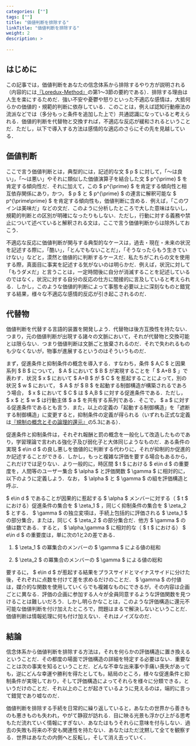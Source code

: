 ```yaml
---
categories: [""]
tags: [""]
title: "価値判断を排除する"
linkTitle: "価値判断を排除する"
weight: 2
description: >
  
---
```



## はじめに

この記事では，価値判断をあなたの信念体系から排除するやり方が説明される（内容的には[『Loredux-Method』](https://issasaek.github.io/method/method.pdf)の第1〜3節の要約である）．排除する理由は人生を楽にするためだ．強い不安や憂鬱や怒りといった不適応な感情は，大抵何らかの価値的・規範的判断に依存している．このことは，例えば認知行動療法の流派などでは（多分もっと条件を追加した上で）共通認識になっていると考えられる．価値的判断を代替物と交換すれば，不適応な反応が緩和されるということだ．ただし，以下で導入する方法は感情的な適応のさらにその先を見越している．

## 価値判断

ここで言う価値判断とは，典型的には，記述的な文 $ p $ に対して，「〜は良い」，「〜は悪い」やそれに類似した価値演算子を結合した文 $ p^{\prime} $ を肯定する傾向性だ．それに加えて，この $ p^{\prime} $ を肯定する傾向性と相互依存関係にあり，かつ， $ p $ と $ p^{\prime} $ の連言に解釈可能な $ p^{\prime\prime} $ を肯定する傾向性も，価値判断に含める．例えば，「このワインは美味だ」などの文だ．このように分析したところで大した意味はないし，規範的判断との区別が明確になったりもしない．ただし，行動に対する義務や禁止について述べていると解釈される文は，ここで言う価値判断からは除外しておこう．

不適応な反応に価値判断が関与する典型的なケースは，過去・現在・未来の状況を記述する際に，「酷い」，「とんでもないことだ」，「そうなったらもう生きていけない」などと，漠然と価値的に判断するケースだ．私たちがこれらの文を使用する際，真面目に事実を記述する気がないのは明らかだ．例えば，状況に対して「もうダメだ」と言うことは，一定時間後に自分が消滅することを記述しているのではなく，状況に対する自分の反応の仕方に間接的に言及していると考えられる．しかし，このような価値的判断によって事態を必要以上に深刻なものと錯覚する結果，様々な不適応な感情的反応が引き起こされるのだ．

## 代替物

価値判断を代替する言語的装置を開発しよう．代替物は後方互換性を持たない．つまり，元の価値判断が出現する諸々の文脈において，それが代替物と交換可能とは限らない．つまり価値判断は文脈ごと放棄されるのだ．それで失われるものも少なくないが，物事が進展するというのはそういうものだ．

まず，促進条件と抑制条件の概念を導入する．すなわち，条件 $ A,C $ と因果系列 $ B $ について， $ A $ において $ B $ が実現することを「 $ A+B $ 」で表わす．状況 $ x $ において $ A+B $ が $ C $ を惹起することによって，別の状況 $ w $ において， $ A $ が $ B $ を起動する制御構造が構築されるであろう場合， $ x $ において $ C $ は $ A,B $ に対する促進条件である．ただし， $ x $ と $ w $ は行動主体 $ a $ を共有する系列である．そこで， $ a $ に対する促進条件であるとも言う．また，以上の定義の「起動する制御構造」を「遮断する制御構造」に変更すると，抑制条件の定義が得られる（いずれも正式な定義は[『規制の概念とその論理的還元』](https://issasaek.github.io/foundation/foundation.pdf)の5.3にある）．

促進条件と抑制条件は，それぞれ報酬と罰の概念を一般化して改造したものであり，学習理論で言われる強化子及び弱化子と大体同じようなものだ．ある条件の実現 $ e\in d $ の良し悪しを価値的に判断する代わりに，それが抑制的か促進的か記述することができる．しかし，もっと複雑な評価を要する場合もあるから，これだけでは足りない．より一般的に，時区間 $ t $ における $ e\in d $ の重要度を，人間等のユーザー集合 $ \alpha $ と評価関数 $ \gamma $ に相対的に，以下のように定義しよう．なお， $ \alpha $ と $ \gamma $ の組を評価構造と呼ぶ．

 $ e\in d $ であることが因果的に惹起する $ \alpha $ メンバーに対する（ $ t $ における）促進条件の集合を $ \zeta_1 $ ，同じく抑制条件の集合を $ \zeta_2 $ とする． $ \gamma $ の独立変項は，手続上包括的に評価される $ \zeta_1 $ の部分集合，または，同じく $ \zeta_2 $ の部分集合だ．他方 $ \gamma $ の値は数である．すると， $ \alpha,\gamma $ に相対的な（ $ t $ における） $ e\in d $ の重要度は，単に次の1と2の差である．

1. $ \zeta_1 $ の冪集合のメンバーの $ \gamma $ による値の総和

2. $ \zeta_2 $ の冪集合のメンバーの $ \gamma $ による値の総和

要するに， $ e\in d $ が惹起する結果をプラスサイドとマイナスサイドに分けた後，それぞれに点数を付けて差を求めるだけのことだ． $ \gamma $ の付値は，媒介的な関数を使用していくらでも複雑なものにできるが，その内容は企画ごとに異なる．評価の企画に参加する人々が全員同意するような評価関数を見つけることは難しいだろう．しかし明らかなことは，このような評価構造に還元不可能な価値判断を付け加えたところで，問題はまるで解決しないということだ．価値判断は情報処理に何も付け加えない．それはノイズなのだ．

## 結論

信念体系から価値判断を排除する方法は，それを何らかの評価構造に置き換えるということだ．その都度の場面で評価構造の詳細を特定する必要はない．重要なことは次の事実を知るということだ．どんな不幸な出来事や手痛い喪失があっても，逆にどんな幸運や勝利を得たとしても，結局のところ，様々な促進条件と抑制条件が実現しており，そして評価構造によってそれらを様々に分類できる，というだけのことだ．それ以上のことが起きているように見えるのは，端的に言って錯覚であり嘘なのだ．

価値判断を排除する手続を日常的に繰り返していると，あなたの世界から善きものも悪きものも失われ，やがて静寂が訪れる．目に映る光景も浮かび上がる思考もただ流れていく情報にすぎない．あなたはもうそれらに意味を付与しない．過去の失敗も将来の不安も関連性を持たない．あなたはただ沈黙して全てを観察する．世界はあなたの内側へと反転し，そして消え去っていく．

